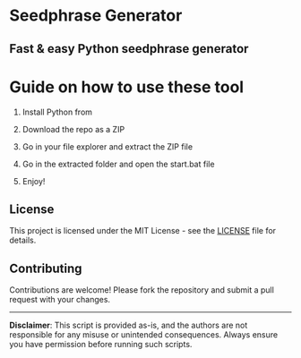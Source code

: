 # Seedphrase Generator       
          
## Fast & easy Python seedphrase generator         
              
# Guide on how to use these tool           
               
1. Install Python from           
   
2. Download the repo as a ZIP         
    
3. Go in your file explorer and extract the ZIP file      
          
4. Go in the extracted folder and open the start.bat file      
         
5. Enjoy!         
             
## License             
      
This project is licensed under the MIT License - see the [LICENSE](LICENSE) file for details.                  
    
## Contributing     
         
Contributions are welcome! Please fork the repository and submit a pull request with your changes.             
         
---       
        
**Disclaimer**: This script is provided as-is, and the authors are not responsible for any misuse or unintended consequences. Always ensure you have permission before running such scripts.            